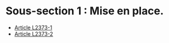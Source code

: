 # Sous-section 1 :  Mise en place.

* [Article L2373-1](./LEGIARTI000019121561.md)
* [Article L2373-2](./LEGIARTI000019121558.md)
